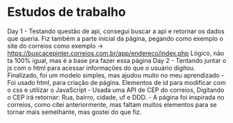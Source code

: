# Estudos de trabalho
Day 1 - Testando questão de api, consegui buscar a api e retornar os dados que queria.
    Fiz também a parte inicial da página, pegando como exemplo o site do correios como exemplo -> https://buscacepinter.correios.com.br/app/endereco/index.php
    Lógico, não ta 100% igual, mas é a base pra fazer essa página
Day 2 - Tentando juntar o js com o html para acessar informações do que o usuário digitou.
    Finalizado, foi um modelo simples, mas ajudou muito no meu aprendizado
    - Foi usado html, para criação de página. Elementos de id para modificar com o css e utilizar o JavaScript
    - Usada uma API de CEP do correios, Digitando o CEP irá retornar: Rua, bairro, cidade, uf e DDD.
    - A página foi inspirada no correios, como citei anteriormente, mas faltam muitos elementos para se tornar mais semelhante, mas gostei do que fiz.
    